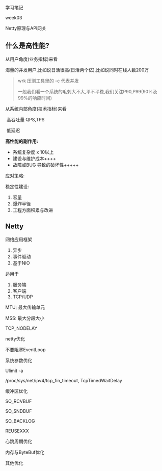 学习笔记

week03

Netty原理与API网关

## **什么是高性能?**

从用户角度(业务指标)来看

​	海量的并发用户,比如说日活很高(日活两个亿),比如说同时在线人数200万

> wrk 压测工具里的 -c 代表并发
>
> 一般我们看一个系统的毛刺大不大,平不平稳,我们关注P90,P99(90%及99%的响应时间)

从系统内部角度(技术指标)来看

​	高吞吐量 QPS,TPS 	

​	低延迟

**高性能的副作用:**

- 系统复杂度 x 10以上
- 建设与维护成本++++
- 故障或BUG 导致的破坏性+++++

应对策略:

稳定性建设:

1. 容量
2. 爆炸半径
3. 工程方面积累与改进

## Netty

网络应用框架

1. 异步
2. 事件驱动
3. 基于NIO

适用于

1. 服务端
2. 客户端
3. TCP/UDP

MTU; 最大传输单元

MSS: 最大分段大小

TCP_NODELAY

netty优化

不要阻塞EventLoop

系统参数优化

Ulimit -a

/proc/sys/net/ipv4/tcp_fin_timeout,  TcpTimedWaitDelay

缓冲区优化

SO_RCVBUF 

SO_SNDBUF

SO_BACKLOG

REUSEXXX

心跳周期优化

内存与ByteBuf优化

其他优化